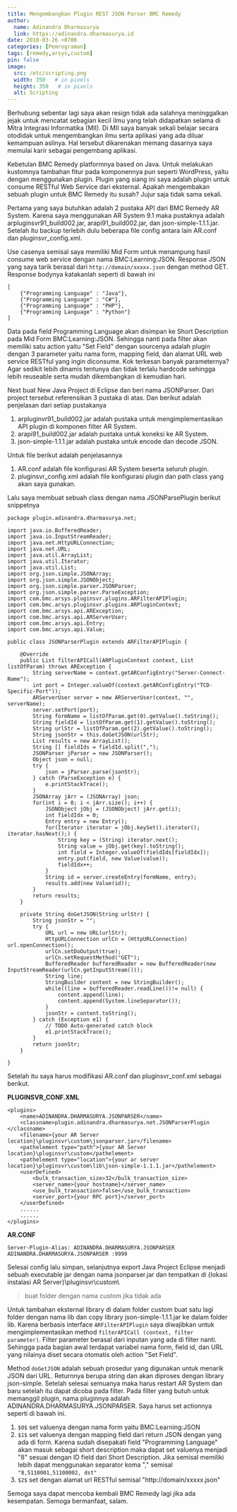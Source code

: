 ```yaml
---
title: Mengembangkan Plugin REST JSON Parser BMC Remedy
author:
  name: Adinandra Dharmasurya
  link: https://adinandra.dharmasurya.id
date: 2018-03-26 +0700
categories: [Pemrograman]
tags: [remedy,arsys,custom]
pin: false
image:
  src: /etc/scripting.png
  width: 350   # in pixels
  height: 350   # in pixels
  alt: Scripting
---
```


Berhubung sebentar lagi saya akan resign tidak ada salahnya meninggalkan jejak untuk mencatat sebagian kecil ilmu yang telah didapatkan selama di Mitra Integrasi Informatika (MII). Di MII saya banyak sekali belajar secara otodidak untuk mengembangkan ilmu serta aplikasi yang ada diluar kemampuan aslinya. Hal tersebut dikarenakan memang dasarnya saya memulai karir sebagai pengembang aplikasi.

Kebetulan BMC Remedy platformnya based on Java. Untuk melakukan kustomnya tambahan fitur pada komponennya pun seperti WordPress, yaitu dengan menggunakan plugin. Plugin yang siang ini saya adalah plugin untuk consume RESTful Web Service dari eksternal. Apakah mengembakan sebuah plugin untuk BMC Remedy itu susah? Jujur saja tidak sama sekali.

Pertama yang saya butuhkan adalah 2 pustaka API dari BMC Remedy AR System. Karena saya menggunakan AR System 9.1 maka pustaknya adalah arpluginsvr91_build002.jar, arapi91_build002.jar, dan json-simple-1.1.1.jar. Setelah itu backup terlebih dulu beberapa file config antara lain AR.conf dan pluginsvr_config.xml.

Use casenya semisal saya memiliki Mid Form untuk menampung hasil consume web service dengan nama BMC:Learning:JSON. Response JSON yang saya tarik berasal dari ```http://domain/xxxxx.json``` dengan method GET. Response bodynya katakanlah seperti di bawah ini
```
[
    {"Programming Language" : "Java"},
    {"Programming Language" : "C#"},
    {"Programming Language" : "PHP"},
    {"Programming Language" : "Python"}
]
```

Data pada field Programming Language akan disimpan ke Short Description pada Mid Form BMC:Learning:JSON. Sehingga nanti pada filter akan memiliki satu action yaitu "Set Field" dengan sourcenya adalah plugin dengan 3 parameter yaitu nama form, mapping field, dan alamat URL web service RESTful yang ingin diconsume. Kok terkesan banyak parameternya? Agar sedikit lebih dinamis tentunya dan tidak terlalu hardcode sehingga lebih reuseable serta mudah dikembangkan di kemudian hari.

Next buat New Java Project di Eclipse dan beri nama JSONParser. Dari project tersebut referensikan 3 pustaka di atas. Dan berikut adalah penjelasan dari setiap pustakanya

1. arpluginvr91_build002.jar adalah pustaka untuk mengimplementasikan API plugin di komponen filter AR System.
2. arapi91_build002.jar adalah pustaka untuk koneksi ke AR System.
3. json-simple-1.1.1.jar adalah pustaka untuk encode dan decode JSON.

Untuk file berikut adalah penjelasannya
1. AR.conf adalah file konfigurasi AR System beserta seluruh plugin.
2. pluginsvr_config.xml adalah file konfigurasi plugin dan path class yang akan saya gunakan.

Lalu saya membuat sebuah class dengan nama JSONParsePlugin berikut snippetnya


```
package plugin.adinandra.dharmasurya.net;

import java.io.BufferedReader;
import java.io.InputStreamReader;
import java.net.HttpURLConnection;
import java.net.URL;
import java.util.ArrayList;
import java.util.Iterator;
import java.util.List;
import org.json.simple.JSONArray;
import org.json.simple.JSONObject;
import org.json.simple.parser.JSONParser;
import org.json.simple.parser.ParseException;
import com.bmc.arsys.pluginsvr.plugins.ARFilterAPIPlugin;
import com.bmc.arsys.pluginsvr.plugins.ARPluginContext;
import com.bmc.arsys.api.ARException;
import com.bmc.arsys.api.ARServerUser;
import com.bmc.arsys.api.Entry;
import com.bmc.arsys.api.Value;

public class JSONParserPlugin extends ARFilterAPIPlugin {

	@Override
	public List filterAPICall(ARPluginContext context, List listOfParam) throws ARException {
		String serverName = context.getARConfigEntry("Server-Connect-Name");
		int port = Integer.valueOf(context.getARConfigEntry("TCD-Specific-Port"));
		ARServerUser server = new ARServerUser(context, "", serverName);
		server.setPort(port);
		String formName = listOfParam.get(0).getValue().toString();
		String fieldId = listOfParam.get(1).getValue().toString();
		String urlStr = listOfParam.get(2).getValue().toString();
		String jsonStr = this.doGetJSON(urlStr);
		List results = new ArrayList();
		String [] fieldIds = fieldId.split(",");
		JSONParser jParser = new JSONParser();
		Object json = null;
		try {
			json = jParser.parse(jsonStr);
		} catch (ParseException e) {
			e.printStackTrace();
		}
		JSONArray jArr = (JSONArray) json;
		for(int i = 0; i < jArr.size(); i++) {
			JSONObject jObj = (JSONObject) jArr.get(i);
			int fieldIdx = 0;
			Entry entry = new Entry();
			for(Iterator iterator = jObj.keySet().iterator(); iterator.hasNext();) {
				String key = (String) iterator.next();
				String value = jObj.get(key).toString();
				int field = Integer.valueOf(fieldIds[fieldIdx]);
				entry.put(field, new Value(value));
				fieldIdx++;
			}
			String id = server.createEntry(formName, entry);
			results.add(new Value(id));
		}
		return results;
	}

	private String doGetJSON(String urlStr) {
		String jsonStr = "";
		try {
			URL url = new URL(urlStr);
			HttpURLConnection urlCn = (HttpURLConnection) url.openConnection();
			urlCn.setDoOutput(true);
			urlCn.setRequestMethod("GET");
			BufferedReader bufferedReader = new BufferedReader(new InputStreamReader(urlCn.getInputStream()));
			String line;
			StringBuilder content = new StringBuilder();
			while((line = bufferedReader.readLine())!= null) {
				content.append(line);
				content.append(System.lineSeparator());
			}
			jsonStr = content.toString();
		} catch (Exception e1) {
			// TODO Auto-generated catch block
			e1.printStackTrace();
		}
		return jsonStr;
	}

}
```

Setelah itu saya harus modifikasi AR.conf dan pluginsvr_conf.xml sebagai berikut.

**PLUGINSVR_CONF.XML**
```
<plugins>
    <name>ADINANDRA.DHARMASURYA.JSONPARSER</name>
    <classname>plugin.adinandra.dharmasurya.net.JSONParserPlugin </classname>
    <filename>{your AR Server location}\pluginsvr\custom\jsonparser.jar</filename>
    <pathelement type="path">{your AR Server location}\pluginsvr\custom</pathelement>
    <pathelement type="location">{your ar server location}\pluginsvr\custom\lib\json-simple-1.1.1.jar</pathelement>
    <userDefined>
        <bulk_transaction_size>32</bulk_transaction_size>
        <server_name>{your hostname}</server_name>
        <use_bulk_transaction>false</use_bulk_transaction>
        <server_port>{your RPC port}</server_port>
    </userDefined>
    ......
    ......
</plugins>
```

**AR.CONF**
```
Server-Plugin-Alias: ADINANDRA.DHARMASURYA.JSONPARSER ADINANDRA.DHARMASURYA.JSONPARSER :9999
```

Selesai config lalu simpan, selanjutnya export Java Project Eclipse menjadi sebuah executable jar dengan nama jsonparser.jar dan tempatkan di {lokasi instalasi AR Server}\pluginsvr\custom\
> buat folder dengan nama custom jika tidak ada 

Untuk tambahan eksternal library di dalam folder custom buat satu lagi folder dengan nama lib dan copy library json-simple-1.1.1.jar ke dalam folder lib. Karena berbasis interface ```ARFilterAPIPlugin``` saya diwajibkan untuk mengimplementasikan method ```filterAPICall (context, filter parameter)```. Filter parameter berasal dari inputan yang ada di filter nanti. Sehingga pada bagian awal terdapat variabel nama form, field id, dan URL yang nilainya diset secara otomatis oleh action "Set Field". 

Method ```doGetJSON``` adalah sebuah prosedur yang digunakan untuk menarik JSON dari URL. Returnnya berupa string dan akan diproses dengan library json-simple. Setelah selesai semuanya maka harus restart AR System dan baru setelah itu dapat dicoba pada filter. Pada filter yang butuh untuk memanggil plugin, nama pluginnya adalah ADINANDRA.DHARMASURYA.JSONPARSER. Saya harus set actionnya seperti di bawah ini.

1. ```$0$``` set valuenya dengan nama form yaitu BMC:Learning:JSON
2. ```$1$``` set valuenya dengan mapping field dari return JSON dengan yang ada di form. Karena sudah disepakati field "Programming Language" akan masuk sebagai short description maka dapat set valuenya menjadi "8" sesuai dengan ID field dari Short Description. Jika semisal memiliki lebih dapat menggunakan separator koma "," semisal ```"8,5110001,51100002, dst"```
3. ```$2$``` set dengan alamat url RESTful semisal "http://domain/xxxxx.json"

Semoga saya dapat mencoba kembali BMC Remedy lagi jika ada kesempatan. Semoga bermanfaat, salam.